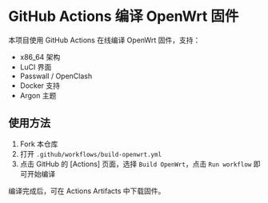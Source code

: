 # GitHub Actions 编译 OpenWrt 固件

本项目使用 GitHub Actions 在线编译 OpenWrt 固件，支持：
- x86_64 架构
- LuCI 界面
- Passwall / OpenClash
- Docker 支持
- Argon 主题

## 使用方法

1. Fork 本仓库
2. 打开 `.github/workflows/build-openwrt.yml`
3. 点击 GitHub 的 [Actions] 页面，选择 `Build OpenWrt`，点击 `Run workflow` 即可开始编译

编译完成后，可在 Actions Artifacts 中下载固件。
